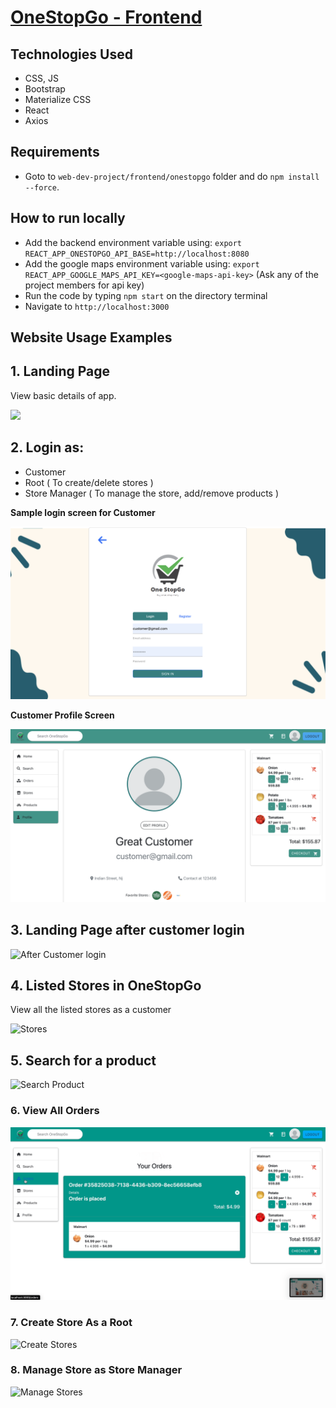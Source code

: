 # [OneStopGo - Frontend](http://onestopgo.eastus.cloudapp.azure.com:8080/)

## Technologies Used
* CSS, JS
* Bootstrap
* Materialize CSS
* React
* Axios

## Requirements
* Goto to `web-dev-project/frontend/onestopgo` folder and do `npm install --force`.

## How to run locally
* Add the backend environment variable using: `export REACT_APP_ONESTOPGO_API_BASE=http://localhost:8080`
* Add the google maps environment variable using: `export REACT_APP_GOOGLE_MAPS_API_KEY=<google-maps-api-key>` (Ask any of the project members for api key)
* Run the code by typing `npm start` on the directory terminal
* Navigate to `http://localhost:3000`

## Website Usage Examples

## 1. Landing Page
View basic details of app.

![](./public/images/landing1.gif)

## 2. Login as:
* Customer
* Root ( To create/delete  stores )
* Store Manager ( To manage the store, add/remove products )

**Sample login screen for Customer**

![Customer login](./public/images/login.png)

**Customer Profile Screen**

![Customer profile](./public/images/customerLoginProfile.png)

## 3. Landing Page after customer login

![After Customer login](./public/images/afterLogin.gif)

## 4. Listed Stores in OneStopGo
View all the listed stores as a customer

![Stores](./public/images/ourStores.gif)

## 5. Search for a product

![Search Product](./public/images/ourStores.gif)

### 6. View All Orders

![All Orders](./public/images/all_orders.gif)

### 7. Create Store As a Root

![Create Stores](./public/images/createStoreRoot.gif)

### 8. Manage Store as Store Manager

![Manage Stores](./public/images/storeManagement.gif)
